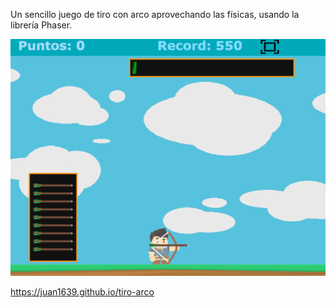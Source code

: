 Un sencillo juego de tiro con arco aprovechando las físicas, 
usando la librería Phaser.

<img src="./miniatura-tiroArco.png"/>

https://juan1639.github.io/tiro-arco

